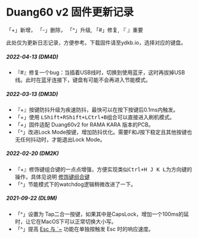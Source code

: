 # Duang60 v2 固件更新记录
「+」新增， 「-」删除， 「^」升级, 「#」修复, 『 』重要

此处仅为更新日志记录，方便参考。下载固件请至ydkb.io，选择对应的键盘。

##### 2022-04-13 (DM4D) 
-   『#』修复一个bug：当插着USB线时，切换到使用蓝牙，这时再拔掉USB线。此时在蓝牙连接下，键盘有可能不会再进入节能模式。

##### 2022-03-13 (DM3D) 
-   『+』按键防抖升级为疾速防抖，最快可以在按下按键后0.1ms内触发。
-   「+」使用 <kbd>LShift+RShift+LCtrl+B</kbd>组合可以直接进入刷机模式。
-   「+」固件适配 Duang60v2 for RAMA KARA 版本的PCB。
-   「^」改进Lock Mode按键，增加防抖优化。需要F和J按下稳定且其他按键也无任何抖动时，才能退出Lock Mode。

##### 2022-02-20 (DM2K)
- 『+』修饰键组合键的一点点增强，方便实现类似<kbd>Ctrl+H J K L</kbd>为方向键的操作，具体见说明 [修饰键组合键](edit-keymap/mods-key.md)
- 「^」节能模式下的watchdog逻辑稍微改进了一下。

##### 2021-09-22 (DL9M)
  - 「^」设置为 Tap二合一按键，如果其中是CapsLock，增加一个100ms的延时，让它在MacOS下可以正常切换大小写。
  - 「^」提高 [Esc 与 \`\~](/features/tricky-esc) 功能在单独按触发 Esc 时的响应速度。
